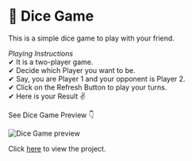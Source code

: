 # 🎲 Dice Game

This is a simple dice game to play with your friend.

*Playing Instructions* <br />
✔ It is a two-player game. <br />
✔ Decide which Player you want to be. <br />
✔ Say, you are Player 1 and your opponent is Player 2. <br />
✔ Click on the Refresh Button to play your turns. <br />
✔ Here is your Result ✌

See Dice Game Preview 👇

![Dice Game preview](https://shiningshani.github.io/DiceeGame/images/Look.png)

Click [here](https://shiningshani.github.io/DiceeGame/) to view the project.
